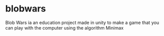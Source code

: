 # blobwars
Blob Wars ia an education project made in unity to make a game that you can play with the computer using the algorithm Minimax
